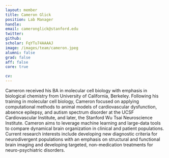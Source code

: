 ```yaml
---
layout: member
title: Cameron Glick  
position: Lab Manager
handle:
email: cameronglick@stanford.edu
twitter: 
github:
scholar: FqYTu74AAAAJ
image: /images/team/cameron.jpeg
alumni: false
grad: false
aff: false
core: true

cv:
---
```


Cameron received his BA in molecular cell biology with emphasis in biological chemistry from University of California, Berkeley.  Following his training in molecular cell biology, Cameron focused on applying computational methods to animal models of cardiovascular dysfunction, absence epilepsy, and autism spectrum disorder at the UCSF Cardiovascular Institute, and later, the Stanford Wu Tsai Neuroscience Institute.  Cameron aims to leverage machine learning and large-data tools to compare dynamical brain organization in clinical and patient populations.  Current research interests include developing new diagnostic criteria for neurodivergent populations with an emphasis on structural and functional brain imaging and developing targeted, non-medication treatments for neuro-psychiatric disorders.
